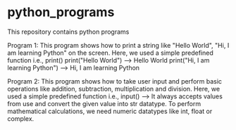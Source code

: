 # python_programs
This repository contains python programs

Program 1: This program shows how to print a string like "Hello World", "Hi, I am learning Python" on the screen.
Here, we used a simple predefined function i.e., print() 
print("Hello World") --> Hello World
print("Hi, I am learning Python") --> Hi, I am learning Python

Program 2: This program shows how to take user input and perform basic operations like addition, subtraction, multiplication and division.
Here, we used a simple predefined function i.e., input() --> It always accepts values from use and convert the given value into str datatype.
To perform mathematical calculations, we need numeric datatypes like int, float or complex.
